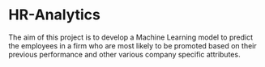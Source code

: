 # HR-Analytics
The aim of this project is to develop a Machine Learning model to predict the employees in a firm who are most likely to be promoted based on their previous performance and other various company specific attributes.
